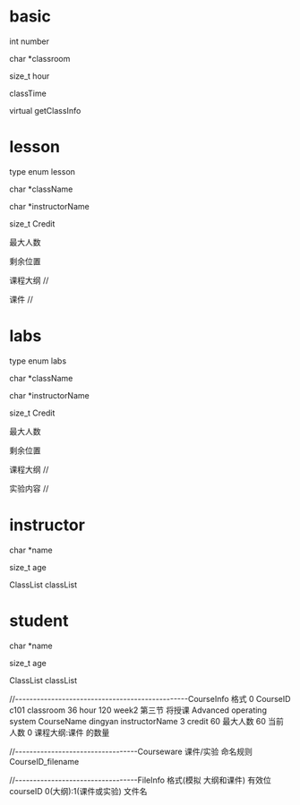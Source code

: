 #  basic

int number

char *classroom

size_t hour

classTime

virtual getClassInfo

# lesson

type enum lesson

char *className

char *instructorName

size_t Credit

最大人数

剩余位置

课程大纲 // 

课件 //

# labs

type enum labs

char *className

char *instructorName

size_t Credit

最大人数

剩余位置

课程大纲 // 

实验内容 //

# instructor

char *name 

size_t age

ClassList classList 

# student

char *name 

size_t age

ClassList classList 


//------------------------------------------------CourseInfo 格式
0                           CourseID
c101                        classroom
36                          hour
120                         week2 第三节 将授课
Advanced operating system   CourseName
dingyan                     instructorName
3                           credit
60                          最大人数
60                          当前人数
0                           课程大纲:课件 的数量

//----------------------------------Courseware 课件/实验 命名规则
CourseID_filename

//----------------------------------FileInfo 格式(模拟 大纲和课件)
有效位 courseID  0(大纲):1(课件或实验)  文件名



